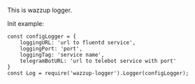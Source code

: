 This is wazzup logger.

Init example:
```
const configLogger = {
    loggingURL: 'url to fluentd service',
    loggingPort: 'port',
    loggingTag: 'service name',
    telegramBotURL: 'url to telebot service with port'
}
const Log = require('wazzup-logger').Logger(configLogger);
```